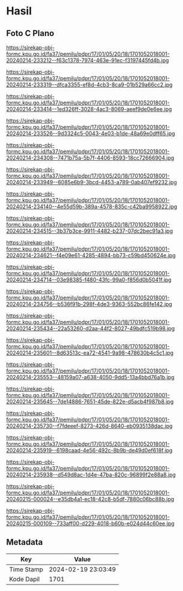 # Hasil

## Foto C Plano

https://sirekap-obj-formc.kpu.go.id/fa37/pemilu/pdpr/17/01/05/20/18/1701052018001-20240214-233212--f63c1378-7974-463e-91ec-f3197445fd4b.jpg

https://sirekap-obj-formc.kpu.go.id/fa37/pemilu/pdpr/17/01/05/20/18/1701052018001-20240214-233319--dfca3355-ef8d-4cb3-8ca9-01b529a66cc2.jpg

https://sirekap-obj-formc.kpu.go.id/fa37/pemilu/pdpr/17/01/05/20/18/1701052018001-20240214-233414--1ed326ff-3028-4ac3-8069-aeef9de0e6ee.jpg

https://sirekap-obj-formc.kpu.go.id/fa37/pemilu/pdpr/17/01/05/20/18/1701052018001-20240214-233526--9d3324c5-0043-4e03-b1de-48a69e0dff65.jpg

https://sirekap-obj-formc.kpu.go.id/fa37/pemilu/pdpr/17/01/05/20/18/1701052018001-20240214-234308--7471b75a-5b7f-4406-8593-18cc72666904.jpg

https://sirekap-obj-formc.kpu.go.id/fa37/pemilu/pdpr/17/01/05/20/18/1701052018001-20240214-233949--6085e6b9-3bcd-4453-a789-0ab407ef9232.jpg

https://sirekap-obj-formc.kpu.go.id/fa37/pemilu/pdpr/17/01/05/20/18/1701052018001-20240214-234140--4e55d59b-389a-4578-835c-c42ba9958922.jpg

https://sirekap-obj-formc.kpu.go.id/fa37/pemilu/pdpr/17/01/05/20/18/1701052018001-20240214-234515--3b37b3ce-9911-4482-b237-07dc2bec91a3.jpg

https://sirekap-obj-formc.kpu.go.id/fa37/pemilu/pdpr/17/01/05/20/18/1701052018001-20240214-234621--f4e09e61-4285-4894-bb73-c59bd450624e.jpg

https://sirekap-obj-formc.kpu.go.id/fa37/pemilu/pdpr/17/01/05/20/18/1701052018001-20240214-234714--03e98385-f480-43fc-99a0-f856d0b5041f.jpg

https://sirekap-obj-formc.kpu.go.id/fa37/pemilu/pdpr/17/01/05/20/18/1701052018001-20240214-234756--b536f91b-298f-4de3-9363-552bc86fe142.jpg

https://sirekap-obj-formc.kpu.go.id/fa37/pemilu/pdpr/17/01/05/20/18/1701052018001-20240214-235434--22a53260-d2aa-44f2-8027-49bdfc519b98.jpg

https://sirekap-obj-formc.kpu.go.id/fa37/pemilu/pdpr/17/01/05/20/18/1701052018001-20240214-235601--8d63513c-ea72-4541-9a98-478630b4c5c1.jpg

https://sirekap-obj-formc.kpu.go.id/fa37/pemilu/pdpr/17/01/05/20/18/1701052018001-20240214-235553--48159a07-a638-4050-9dd5-13a4bbd76a1b.jpg

https://sirekap-obj-formc.kpu.go.id/fa37/pemilu/pdpr/17/01/05/20/18/1701052018001-20240214-235645--7de14886-7651-45de-822e-d5acb4f987b8.jpg

https://sirekap-obj-formc.kpu.go.id/fa37/pemilu/pdpr/17/01/05/20/18/1701052018001-20240214-235730--f7fdeeef-8273-426d-8640-eb0935138dac.jpg

https://sirekap-obj-formc.kpu.go.id/fa37/pemilu/pdpr/17/01/05/20/18/1701052018001-20240214-235919--6198caad-4e56-492c-8b9b-de49d0ef618f.jpg

https://sirekap-obj-formc.kpu.go.id/fa37/pemilu/pdpr/17/01/05/20/18/1701052018001-20240214-235938--d549d8ac-1d4e-47ba-820c-96899f2e88a8.jpg

https://sirekap-obj-formc.kpu.go.id/fa37/pemilu/pdpr/17/01/05/20/18/1701052018001-20240215-000024--e35db4a1-ec18-42c8-b5df-7880c06bc88b.jpg

https://sirekap-obj-formc.kpu.go.id/fa37/pemilu/pdpr/17/01/05/20/18/1701052018001-20240215-000109--733aff00-d229-4018-b60b-e024d44c60ee.jpg


## Metadata

| Key        | Value               |
| ---------- | ------------------- |
| Time Stamp | 2024-02-19 23:03:49 |
| Kode Dapil | 1701                |




